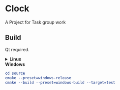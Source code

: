 # Clock

A Project for Task group work

## Build

Qt required.

<details>
<summary><b>Linux</b></summary>

```cmake
cd source
cmake --preset=linux-release
cmake --build --preset=linux-build --target=test
```

</details>

<summary><b>Windows</b></summary>

```cmake
cd source
cmake --preset=windows-release
cmake --build --preset=windows-build --target=test
```

</details>